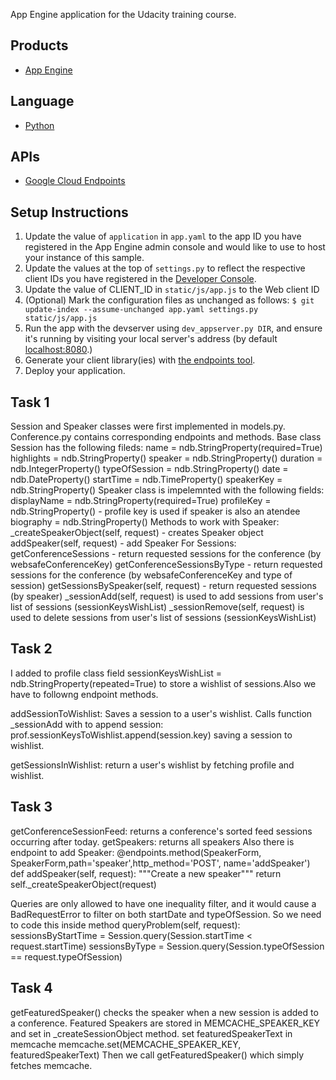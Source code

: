 App Engine application for the Udacity training course.

## Products
- [App Engine][1]

## Language
- [Python][2]

## APIs
- [Google Cloud Endpoints][3]

## Setup Instructions
1. Update the value of `application` in `app.yaml` to the app ID you
   have registered in the App Engine admin console and would like to use to host
   your instance of this sample.
2. Update the values at the top of `settings.py` to
   reflect the respective client IDs you have registered in the
   [Developer Console][4].
3. Update the value of CLIENT_ID in `static/js/app.js` to the Web client ID
4. (Optional) Mark the configuration files as unchanged as follows:
   `$ git update-index --assume-unchanged app.yaml settings.py static/js/app.js`
5. Run the app with the devserver using `dev_appserver.py DIR`, and ensure it's running by visiting
   your local server's address (by default [localhost:8080][5].)
6. Generate your client library(ies) with [the endpoints tool][6].
7. Deploy your application.

## Task 1
Session and Speaker classes were first implemented in models.py. Conference.py contains corresponding endpoints and methods.
Base class Session has the following fileds:
    name            = ndb.StringProperty(required=True) 
    highlights      = ndb.StringProperty()
    speaker         = ndb.StringProperty()
    duration        = ndb.IntegerProperty()
    typeOfSession   = ndb.StringProperty()
    date            = ndb.DateProperty()
    startTime       = ndb.TimeProperty()
    speakerKey      = ndb.StringProperty()
Speaker class is impelemnted with the following fields:
    displayName = ndb.StringProperty(required=True)
    profileKey = ndb.StringProperty() - profile key is used if speaker is also an atendee
    biography = ndb.StringProperty()
Methods to work with Speaker:
    _createSpeakerObject(self, request) - creates Speaker object
    addSpeaker(self, request) - add Speaker
For Sessions:
    getConferenceSessions - return requested sessions for the conference (by websafeConferenceKey)
    getConferenceSessionsByType - return requested sessions for the conference (by websafeConferenceKey and type of session)
    getSessionsBySpeaker(self, request) - return requested sessions (by speaker)
    _sessionAdd(self, request) is used to add sessions from user's list of sessions (sessionKeysWishList)
    _sessionRemove(self, request) is used to delete sessions from user's list of sessions (sessionKeysWishList)
## Task 2
I added to profile class field sessionKeysWishList = ndb.StringProperty(repeated=True) to store a wishlist of sessions.Also we have to followng endpoint methods.

addSessionToWishlist: Saves a session to a user's wishlist.
Calls function _sessionAdd with to append session: prof.sessionKeysToWishlist.append(session.key) saving a session to wishlist.

getSessionsInWishlist: return a user's wishlist by fetching profile and wishlist.
## Task 3
getConferenceSessionFeed: returns a conference's sorted feed sessions occurring after today.
getSpeakers: returns all speakers
Also there is endpoint to add Speaker:
    @endpoints.method(SpeakerForm, SpeakerForm,path='speaker',http_method='POST', name='addSpeaker')
    def addSpeaker(self, request):
        """Create a new speaker"""
        return self._createSpeakerObject(request)

Queries are only allowed to have one inequality filter, and it would cause a BadRequestError to filter on both startDate and typeOfSession.
So we need to code this inside method queryProblem(self, request):
        sessionsByStartTime = Session.query(Session.startTime < request.startTime)
        sessionsByType = Session.query(Session.typeOfSession == request.typeOfSession)
## Task 4
getFeaturedSpeaker() checks the speaker when a new session is added to a conference.
Featured Speakers are stored in MEMCACHE_SPEAKER_KEY and set in _createSessionObject method.
            set featuredSpeakerText in memcache
            memcache.set(MEMCACHE_SPEAKER_KEY, featuredSpeakerText)
Then we call getFeaturedSpeaker() which simply fetches memcache.

[1]: https://developers.google.com/appengine
[2]: http://python.org
[3]: https://developers.google.com/appengine/docs/python/endpoints/
[4]: https://console.developers.google.com/
[5]: https://localhost:8080/
[6]: https://developers.google.com/appengine/docs/python/endpoints/endpoints_tool
